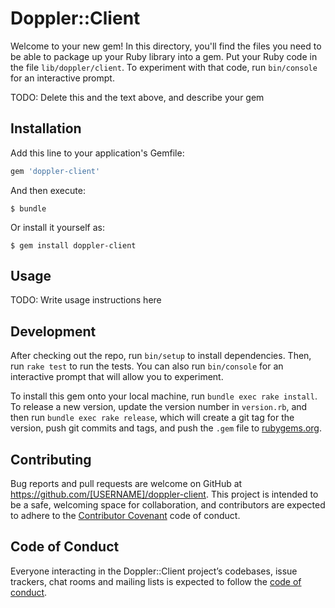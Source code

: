 # Doppler::Client

Welcome to your new gem! In this directory, you'll find the files you need to be able to package up your Ruby library into a gem. Put your Ruby code in the file `lib/doppler/client`. To experiment with that code, run `bin/console` for an interactive prompt.

TODO: Delete this and the text above, and describe your gem

## Installation

Add this line to your application's Gemfile:

```ruby
gem 'doppler-client'
```

And then execute:

    $ bundle

Or install it yourself as:

    $ gem install doppler-client

## Usage

TODO: Write usage instructions here

## Development

After checking out the repo, run `bin/setup` to install dependencies. Then, run `rake test` to run the tests. You can also run `bin/console` for an interactive prompt that will allow you to experiment.

To install this gem onto your local machine, run `bundle exec rake install`. To release a new version, update the version number in `version.rb`, and then run `bundle exec rake release`, which will create a git tag for the version, push git commits and tags, and push the `.gem` file to [rubygems.org](https://rubygems.org).

## Contributing

Bug reports and pull requests are welcome on GitHub at https://github.com/[USERNAME]/doppler-client. This project is intended to be a safe, welcoming space for collaboration, and contributors are expected to adhere to the [Contributor Covenant](http://contributor-covenant.org) code of conduct.

## Code of Conduct

Everyone interacting in the Doppler::Client project’s codebases, issue trackers, chat rooms and mailing lists is expected to follow the [code of conduct](https://github.com/[USERNAME]/doppler-client/blob/master/CODE_OF_CONDUCT.md).
